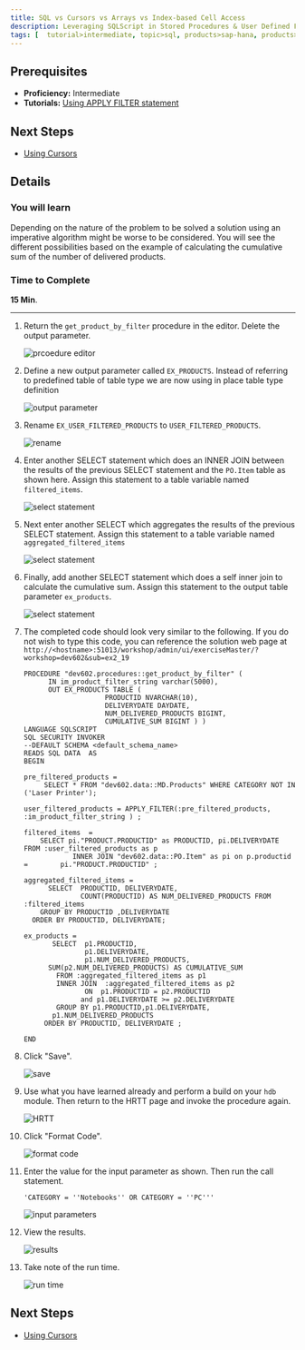 ```yaml
---
title: SQL vs Cursors vs Arrays vs Index-based Cell Access 
description: Leveraging SQLScript in Stored Procedures & User Defined Functions
tags: [  tutorial>intermediate, topic>sql, products>sap-hana, products>sap-hana\,-express-edition ]
---
```

## Prerequisites  
 - **Proficiency:** Intermediate
 - **Tutorials:** [Using APPLY FILTER statement](http://www.sap.com/developer/tutorials/xsa-sqlscript-applyfilter.html)

## Next Steps
 - [Using Cursors](http://www.sap.com/developer/tutorials/xsa-sqlscript-usingcursor.html)

## Details
### You will learn  
Depending on the nature of the problem to be solved a solution using an imperative algorithm might be worse to be considered. You will see the different possibilities based on the example of calculating the cumulative sum of the number of delivered products.

### Time to Complete
**15 Min**.

---

1. Return the `get_product_by_filter` procedure in the editor. Delete the output parameter.

	![prcoedure editor](1.png)

2. Define a new output parameter called `EX_PRODUCTS`. Instead of referring to predefined table of table type we are now using in place table type definition

	![output parameter](2.png)

3. Rename `EX_USER_FILTERED_PRODUCTS` to `USER_FILTERED_PRODUCTS`.

	![rename](3.png)

4. Enter another SELECT statement which does an INNER JOIN between the results of the previous SELECT statement and the `PO.Item` table as shown here. Assign this statement to a table variable named `filtered_items`.

	![select statement](4.png)

5. Next enter another SELECT which aggregates the results of the previous SELECT statement. Assign this statement to a table variable named `aggregated_filtered_items`

	![select statement](5.png)

6. Finally, add another SELECT statement which does a self inner join to calculate the cumulative sum. Assign this statement to the output table parameter `ex_products`.

	![select statement](6.png)
 
7. The completed code should look very similar to the following. If you do not wish to type this code, you can reference the solution web page at `http://<hostname>:51013/workshop/admin/ui/exerciseMaster/?workshop=dev602&sub=ex2_19`

	```
	PROCEDURE "dev602.procedures::get_product_by_filter" (
          IN im_product_filter_string varchar(5000), 
          OUT EX_PRODUCTS TABLE (
                        PRODUCTID NVARCHAR(10),
                        DELIVERYDATE DAYDATE,
                        NUM_DELIVERED_PRODUCTS BIGINT,
                        CUMULATIVE_SUM BIGINT ) )
   LANGUAGE SQLSCRIPT
   SQL SECURITY INVOKER 
   --DEFAULT SCHEMA <default_schema_name>
   READS SQL DATA  AS
	BEGIN 

  	pre_filtered_products = 
         SELECT * FROM "dev602.data::MD.Products" WHERE CATEGORY NOT IN ('Laser Printer');
       
  	user_filtered_products = APPLY_FILTER(:pre_filtered_products, :im_product_filter_string ) ;

  	filtered_items  = 
        SELECT pi."PRODUCT.PRODUCTID" as PRODUCTID, pi.DELIVERYDATE  		FROM :user_filtered_products as p
                INNER JOIN "dev602.data::PO.Item" as pi on p.productid = 		pi."PRODUCT.PRODUCTID" ;

   aggregated_filtered_items = 
          SELECT  PRODUCTID, DELIVERYDATE, 
                  COUNT(PRODUCTID) AS NUM_DELIVERED_PRODUCTS FROM :filtered_items
        GROUP BY PRODUCTID ,DELIVERYDATE
      ORDER BY PRODUCTID, DELIVERYDATE;
                                                                           
   	ex_products =
           SELECT  p1.PRODUCTID, 
                   p1.DELIVERYDATE, 
                   p1.NUM_DELIVERED_PRODUCTS, 
          SUM(p2.NUM_DELIVERED_PRODUCTS) AS CUMULATIVE_SUM   
            FROM :aggregated_filtered_items as p1 
            INNER JOIN  :aggregated_filtered_items as p2 
                   ON  p1.PRODUCTID = p2.PRODUCTID        
                  and p1.DELIVERYDATE >= p2.DELIVERYDATE  
            GROUP BY p1.PRODUCTID,p1.DELIVERYDATE, 
           p1.NUM_DELIVERED_PRODUCTS
         ORDER BY PRODUCTID, DELIVERYDATE ;

	END
	```
	
8. Click "Save".

	![save](8.png)

9. Use what you have learned already and perform a build on your `hdb` module. Then return to the HRTT page and invoke the procedure again.

	![HRTT](9.png)

10. Click "Format Code".

	![format code](10.png)

11. Enter the value for the input parameter as shown. Then run the call statement. 

	```
	'CATEGORY = ''Notebooks'' OR CATEGORY = ''PC'''
	```

	![input parameters](11.png)

12. View the results.

	![results](12.png)

13. Take note of the run time.

	![run time](13.png)

## Next Steps
 - [Using Cursors](http://www.sap.com/developer/tutorials/xsa-sqlscript-usingcursor.html)
